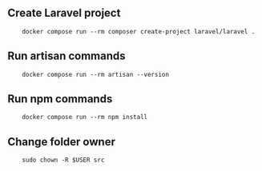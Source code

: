 ## Create Laravel project
```
    docker compose run --rm composer create-project laravel/laravel .
```

## Run artisan commands
```
    docker compose run --rm artisan --version
```

## Run npm commands
```
    docker compose run --rm npm install
```

## Change folder owner
```
    sudo chown -R $USER src
```
